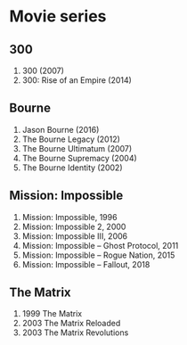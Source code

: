 # Movie series

## 300
1. 300 (2007)
2. 300: Rise of an Empire (2014)

## Bourne
1. Jason Bourne (2016)
2. The Bourne Legacy (2012)
3. The Bourne Ultimatum (2007)
4. The Bourne Supremacy (2004)
5. The Bourne Identity (2002)

## Mission: Impossible
1. Mission: Impossible, 1996
1. Mission: Impossible 2, 2000
1. Mission: Impossible III, 2006
1. Mission: Impossible – Ghost Protocol, 2011
1. Mission: Impossible – Rogue Nation, 2015
1. Mission: Impossible – Fallout, 2018

## The Matrix
1. 1999 The Matrix
2. 2003 The Matrix Reloaded
3. 2003 The Matrix Revolutions
